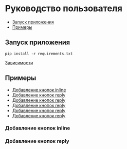 # Руководство пользователя
* [Запуск приложения](#запуск-приложения)
* [Примеры](#примеры)

## Запуск приложения
`
pip install -r requirements.txt
`

[Зависимости](../requirements.txt)


## Примеры
* [Добавление кнопок inline](#добавление-кнопок-inline)
* [Добавление кнопок reply](#добавление-кнопок-reply)
* [Добавление кнопок reply](#добавление-кнопок-reply)
* [Добавление кнопок reply](#добавление-кнопок-reply)
* [Добавление кнопок reply](#добавление-кнопок-reply)
* [Добавление кнопок reply](#добавление-кнопок-reply)

### Добавление кнопок inline

### Добавление кнопок reply
